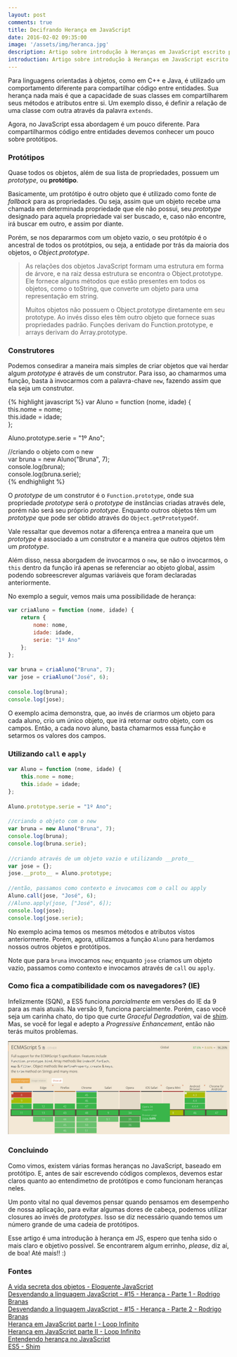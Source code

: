```yaml
---  
layout: post  
comments: true  
title: Decifrando Herança em JavaScript
date: 2016-02-02 09:35:00  
image: '/assets/img/heranca.jpg'
description: Artigo sobre introdução à Heranças em JavaScript escrito para o curso do Be MEAN. O que são heranças? Em JavaScript? Igual ao Java? Igual nas linguagens POO? Será??
introduction: Artigo sobre introdução à Heranças em JavaScript escrito para o curso do Be MEAN. O que são heranças? Em JavaScript? Igual ao Java? Igual nas linguagens POO? Será??
---
```



Para linguagens orientadas à objetos, como em C++ e Java, é utilizado um comportamento diferente para compartilhar código entre entidades. Sua herança nada mais é que a capacidade de suas classes em compartilharem seus métodos e atributos entre si. Um exemplo disso, é definir a relação de uma classe com outra através da palavra `extends`.  

Agora, no JavaScript essa abordagem é um pouco diferente. Para compartilharmos código entre entidades devemos conhecer um pouco sobre protótipos.


### Protótipos  

Quase todos os objetos, além de sua lista de propriedades, possuem um *prototype*, ou **protótipo**.  

Basicamente, um protótipo é outro objeto que é utilizado como fonte de *fallback* para as propriedades. Ou seja, assim que um objeto recebe uma chamada em determinada propriedade que ele não possui, seu *prototype* designado para aquela propriedade vai ser buscado, e, caso não encontre, irá buscar em outro, e assim por diante.  

Porém, se nos depararmos com um objeto vazio, o seu protótpio é o ancestral de todos os protótpios, ou seja, a entidade por trás da maioria dos objetos, o *Object.prototype*.


> As relações dos objetos JavaScript formam uma estrutura em forma de árvore, e na raiz dessa estrutura se encontra o Object.prototype. Ele fornece alguns métodos que estão presentes em todos os objetos, como o toString, que converte um objeto para uma representação em string.  
>  
> Muitos objetos não possuem o Object.prototype diretamente em seu prototype. Ao invés disso eles têm outro objeto que fornece suas propriedades padrão. Funções derivam do Function.prototype, e arrays derivam do Array.prototype.


### Construtores  

Podemos consedirar a maneira mais simples de criar objetos que vai herdar algum *prototype* é através de um construtor. Para isso, ao chamarmos uma função, basta à invocarmos com a palavra-chave `new`, fazendo assim que ela seja um construtor.


{% highlight javascript %}
var Aluno = function (nome, idade) {  
	this.nome = nome;  
	this.idade = idade;  
};  

Aluno.prototype.serie = "1º Ano";  

//criando o objeto com o new  
var bruna = new Aluno("Bruna", 7);  
console.log(bruna);  
console.log(bruna.serie);  
{% endhighlight %}


O *prototype* de um construtor é o `Function.prototype`, onde sua propriedade *prototype* será o *prototype* de instâncias criadas através dele, porém não será seu próprio *prototype*. Enquanto outros objetos têm um *prototype* que pode ser obtido através do `Object.getPrototypeOf`.  

Vale ressaltar que devemos notar a diferença entrea a maneira que um *prototype* é associado a um construtor e a maneira que outros objetos têm um *prototype*.  

Além disso, nessa aborgadem de invocarmos o `new`, se não o invocarmos, o `this` dentro da função irá apenas se referenciar ao objeto global, assim podendo sobreescrever algumas variáveis que foram declaradas anteriormente.


No exemplo a seguir, vemos mais uma possibilidade de herança:  

```js  
var criaAluno = function (nome, idade) {  
    return {  
        nome: nome,  
        idade: idade,  
        serie: "1º Ano"  
    };  
};  

var bruna = criaAluno("Bruna", 7);  
var jose = criaAluno("José", 6);  

console.log(bruna);  
console.log(jose);  
```  

O exemplo acima demonstra, que, ao invés de criarmos um objeto para cada aluno, crio um único objeto, que irá retornar outro objeto, com os campos. Então, a cada novo aluno, basta chamarmos essa função e setarmos os valores dos campos.


### Utilizando `call` e `apply`  

```js  
var Aluno = function (nome, idade) {  
    this.nome = nome;  
    this.idade = idade;  
};  

Aluno.prototype.serie = "1º Ano";  

//criando o objeto com o new  
var bruna = new Aluno("Bruna", 7);  
console.log(bruna);  
console.log(bruna.serie);  

//criando através de um objeto vazio e utilizando __proto__  
var jose = {};  
jose.__proto__ = Aluno.prototype;  

//então, passamos como contexto e invocamos com o call ou apply  
Aluno.call(jose, "José", 6);  
//Aluno.apply(jose, ["José", 6]);  
console.log(jose);  
console.log(jose.serie);
```  

No exemplo acima temos os mesmos métodos e atributos vistos anteriormente. Porém, agora, utilizamos a função `Aluno` para herdamos nossos outros objetos e protótipos.

Note que para `bruna` invocamos `new`; enquanto `jose` criamos um objeto vazio, passamos como contexto e invocamos através de `call` ou `apply`.


### Como fica a compatibilidade com os navegadores? (IE)  

Infelizmente (SQN), a ES5 funciona *parcialmente* em versões do IE da 9 para as mais atuais. Na versão 9, funciona parcialmente. Porém, caso você seja um carinha chato, do tipo que curte *Graceful Degradation*, vai de [shim](https://github.com/es-shims/es5-shim). Mas, se você for legal e adepto a *Progressive Enhancement*, então não terás muitos problemas.


![Compatibilidade ECMAScript5](https://raw.githubusercontent.com/ednilsonamaral/be-mean-artigos/master/img/es5.jpg)


### Concluindo  

Como vimos, existem várias formas heranças no JavaScript, baseado em protótipo. E, antes de sair escrevendo códigos complexos, devemos estar claros quanto ao entendimetno de protótipos e como funcionam heranças neles.  

Um ponto vital no qual devemos pensar quando pensamos em desempenho de nossa aplicação, para evitar algumas dores de cabeça, podemos utilizar closures ao invés de *prototypes*. Isso se diz necessário quando temos um número grande de uma cadeia de protótipos.  

Esse artigo é uma introdução à herança em JS, espero que tenha sido o mais claro e objetivo possível. Se encontrarem algum errinho, *please*, diz aí, de boa! Até mais!! :)


### Fontes  

[A vida secreta dos objetos - Eloquente JavaScript](https://github.com/braziljs/eloquente-javascript/blob/817711f1145f331ac7a5e08c4de1fa987b886a21/chapters/06-a-vida-secreta-dos-objetos.md)  
[Desvendando a linguagem JavaScript - #15 - Herança - Parte 1 - Rodrigo Branas](https://www.youtube.com/watch?v=1Y0nSEMvTt0)  
[Desvendando a linguagem JavaScript - #15 - Herança - Parte 2 - Rodrigo Branas](https://www.youtube.com/watch?v=hDhoO86cfh8)  
[Herança em JavaScript parte I - Loop Infinito](http://loopinfinito.com.br/2012/05/04/heranca-em-javascript-parte-1/)  
[Herança em JavaScript parte II - Loop Infinito](http://loopinfinito.com.br/2013/02/05/heranca-em-javascript-parte-2/)  
[Entendendo herança no JavaScript](http://frontinbrazil.com.br/entendendo-heranca-no-javascript/)  
[ES5 - Shim](https://github.com/es-shims/es5-shim)
